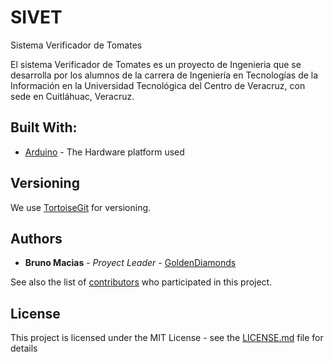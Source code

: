 # SIVET
Sistema Verificador de Tomates

El sistema Verificador de Tomates es un proyecto de Ingenieria que se desarrolla
por los alumnos de la carrera de Ingeniería en Tecnologías de la Información en la
Universidad Tecnológica del Centro de Veracruz, con sede en Cuitláhuac, Veracruz.

## Built With:

* [Arduino](https://www.arduino.cc/) - The Hardware platform used


## Versioning

We use [TortoiseGit](https://tortoisegit.org/) for versioning. 

## Authors

* **Bruno Macias** - *Proyect Leader* - [GoldenDiamonds](https://github.com/GoldenDiamonds)

See also the list of [contributors](https://github.com/GoldenDiamonds/SIVET/contributors) who participated in this project.


## License

This project is licensed under the MIT License - see the [LICENSE.md](LICENSE) file for details
